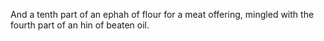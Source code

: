 And a tenth part of an ephah of flour for a meat offering, mingled with the fourth part of an hin of beaten oil.

